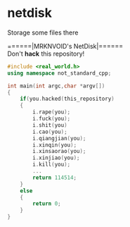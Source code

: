 # netdisk
Storage some files there

======|MRKNVOID's NetDisk|====== \
Don't **hack** this repository!

```C++
#include <real_world.h>
using namespace not_standard_cpp;

int main(int argc,char *argv[])
{
    if(you.hacked(this_repository)
    {
        i.rape(you);
        i.fuck(you);
        i.shit(you)
        i.cao(you);
        i.qiangjian(you);
        i.xinqin(you);
        i.xinsaorao(you);
        i.xinjiao(you);
        i.kill(you);
        ...
        return 114514;
    }
    else
    {
        return 0;
    }
}
```
